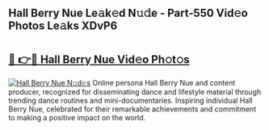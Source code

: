 ## Hall Berry Nue Le𝚊k𝚎d N𝚞𝚍e - Part-550 Vid𝚎o Photos Le𝚊ks XDvP6

# <h2><a href="http://fb5h7b.evod.top/?m=Hall+Berry+Nue">🔗 👉🔴 Hall Berry Nue Vid𝚎o Ph𝚘t𝚘s</a></h2>

[![Hall Berry Nue N𝚞d𝚎s](https://i.imgur.com/8V9OHl7.gif)](http://fb5h7b.evod.top/?m=Hall+Berry+Nue)
Online persona Hall Berry Nue and content producer, recognized for disseminating dance and lifestyle material through trending dance routines and mini-documentaries. Inspiring individual Hall Berry Nue, celebrated for their remarkable achievements and commitment to making a positive impact on the world. 
